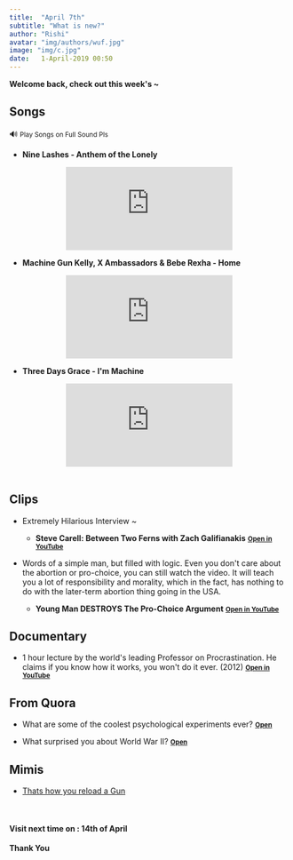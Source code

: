 ```yaml
---
title:  "April 7th"
subtitle: "What is new?"
author: "Rishi"
avatar: "img/authors/wuf.jpg"
image: "img/c.jpg"
date:   1-April-2019 00:50
---
```


__Welcome back, check out this week's ~__

## Songs

🔊 <small>Play Songs on Full Sound Pls</small>

- __Nine Lashes - Anthem of the Lonely__

<center><iframe src="https://www.youtube.com/embed/kgS1zjvCPF4?list=RDMwiYfNyC81A" frameborder="0" allow="accelerometer; autoplay; encrypted-media; gyroscope; picture-in-picture" allowfullscreen></iframe></center>

- __Machine Gun Kelly, X Ambassadors & Bebe Rexha - Home__

<center><iframe src="https://www.youtube.com/embed/IumYMCllMsM?list=RDMwiYfNyC81A" frameborder="0" allow="accelerometer; autoplay; encrypted-media; gyroscope; picture-in-picture" allowfullscreen></iframe></center>

- __Three Days Grace - I'm Machine__

<center><iframe src="https://www.youtube.com/embed/8Zx6RXGNISk?list=RDMwiYfNyC81A" frameborder="0" allow="accelerometer; autoplay; encrypted-media; gyroscope; picture-in-picture" allowfullscreen></iframe></center>

<br>


## Clips

- Extremely Hilarious Interview ~

	- __Steve Carell: Between Two Ferns with Zach Galifianakis__ <a href="https://youtu.be/1c-3FQap7iw" target="_blank"><small><b>Open in YouTube</b></small></a>

- Words of a simple man, but filled with logic. Even you don't care about the abortion or pro-choice, you can still watch the video. It will teach you a lot of responsibility and morality, which in the fact, has nothing to do with the later-term abortion thing going in the USA.

	- __Young Man DESTROYS The Pro-Choice Argument__ <a href="https://youtu.be/OqS4qFc_I6A" target="_blank"><small><b>Open in YouTube</b></small></a>

## Documentary

- 1 hour lecture by the world's leading Professor on Procrastination. He claims if you know how it works, you won't do it ever. (2012)
<a href="https://www.youtube.com/watch?v=mhFQA998WiA"><small><b>Open in YouTube</b></small></a>

## From Quora

- What are some of the coolest psychological experiments ever? <a href="https://qr.ae/TW1Wyi" target="_blank"><small><b>Open</b></small></a>

- What surprised you about World War II? <a href="https://qr.ae/TW1WYp" target="_blank"><small><b>Open</b></small></a>

## Mimis

- [Thats how you reload a Gun](https://img-9gag-fun.9cache.com/photo/aWY2vnA_460svvp9.webm)

<br>

#### __Visit next time on :__ __14th of April__

__Thank You__
